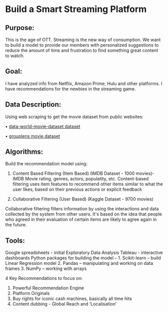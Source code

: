 #  Build a Smart Streaming Platform

## Purpose:
This is the age of OTT. Streaming is the new way of consumption. 
We want to build a model to provide our members with personalized suggestions to reduce the amount of time and frustration to find something great content to watch.

## Goal:

I have analyzed info from Netflix, Amazon Prime, Hulu and other platforms. I have recommendations for the newbies in the streaming game.
 

## Data Description:

Using web scraping to get the movie dataset from public websites:

•  [data-world-movie-dataset dataset](https://data.world/promptcloud/imdb-data-from-2006-to-2016)

• [grouplens movie dataset](https://grouplens.org/datasets/movielens/)

## Algorithms:

Build the recommendation model using:
1. Content Based Filtering (Item Based)
(IMDB Dataset - 1000 movies)- IMDB Movie rating, genres, actors, populatity, etc.
Content-based filtering uses item features to recommend other items similar to what the user likes, based on their previous actions or explicit feedback


2. Collaborative Filtering (User Based)
 (Kaggle Dataset - 9700 movies)

Collaborative filtering filters information by using the interactions and data collected by the system from other users. It's based on the idea that people who agreed in their evaluation of certain items are likely to agree again in the future.

## Tools:

Google spreadsheets - initial Exploratory Data Analysis
Tableau - interactive dashboards
Python packages for building the model –
	1.	Scikit-learn – build Linear Regression model
	2.	Pandas – manipulating and working on data frames
	3.	NumPy – working with arrays


4 Key Recommendations to focus on:
1. Powerful Recommendation Engine
2. Platform Originals
3. Buy rights for iconic cash machines, basically all time hits
4. Content dubbing - Global Reach and ‘Localisation’ 

